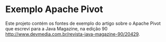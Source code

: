 # Exemplo Apache Pivot

Este projeto contém os fontes de exemplo do artigo sobre o Apache Pivot que escrevi para a Java Magazine, na edição 90 http://www.devmedia.com.br/revista-java-magazine-90/20429.
